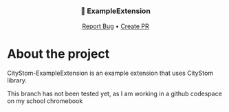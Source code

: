 # <h3 align="center">📀 ExampleExtension</h3>
  <p align="center">
    <a href="https://github.com/CityWideMC/CityStom-ExampleExtension/issues">Report Bug</a>
    •
    <a href="https://github.com/CityWideMC/CityStom-ExampleExtension/pulls">Create PR</a>
  </p>

# About the project
CityStom-ExampleExtension is an example extension that uses CityStom library.




This branch has not been tested yet, as I am working in a github codespace on my school chromebook
